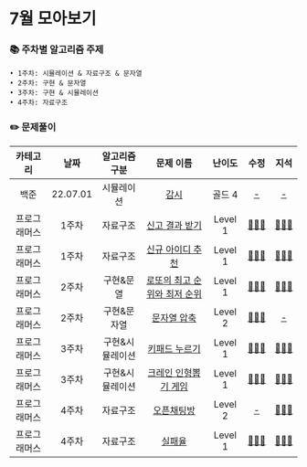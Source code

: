 # 7월 모아보기
### 📚 주차별 알고리즘 주제
    • 1주차: 시뮬레이션 & 자료구조 & 문자열
    • 2주차: 구현 & 문자열
    • 3주차: 구현 & 시뮬레이션
    • 4주차: 자료구조

### ✏️ 문제풀이
| 카테고리 | 날짜 | 알고리즘 구분 | 문제 이름 | 난이도 | 수정 | 지석 |  
| :----------: | :----------: | :----------: | :----------: | :----------: | :----------: | :----------: | 
| 백준 | 22.07.01 | 시뮬레이션 | [감시](https://www.acmicpc.net/problem/15683) | 골드 4 | [-]() | [-]() |
| 프로그래머스 | 1주차 | 자료구조 | [신고 결과 받기](https://programmers.co.kr/learn/courses/30/lessons/92334) | Level 1 | [🙆🏻‍♀️](../수정/Dictionary/Programmers92334.md) | [🙆🏻‍♂️](../지석/Dictionary/Programmers92334.md) |
| 프로그래머스 | 1주차 | 자료구조 | [신규 아이디 추천](https://programmers.co.kr/learn/courses/30/lessons/72410) | Level 1 | [🙆🏻‍♀️](../수정/String/Programmers72410.md) | [🙆🏻‍♂️](../지석/String/Programmers72410.md) |
| 프로그래머스 | 2주차 | 구현&문열 | [로또의 최고 순위와 최저 순위](https://school.programmers.co.kr/learn/courses/30/lessons/77484) | Level 1 | [🙆🏻‍♀️](../수정/Implementation/Programmers77484.md) | [🙆🏻‍♂️](../지석/Implementation/Programmers77484.md) |
| 프로그래머스 | 2주차 | 구현&문자열 | [문자열 압축](https://school.programmers.co.kr/learn/courses/30/lessons/60057) | Level 2 | [🙆🏻‍♀️](../수정/String/Programmers60057.md) | [-](-) |
| 프로그래머스 | 3주차 | 구현&시뮬레이션 | [키패드 누르기](https://school.programmers.co.kr/learn/courses/30/lessons/67256) | Level 1 | [🙆🏻‍♀️](../수정/Implementation/Programmers67256.md) | [🙆🏻‍♂️](../지석/Implementation/Programmers67256.md) |
| 프로그래머스 | 3주차 | 구현&시뮬레이션 | [크레인 인형뽑기 게임](https://school.programmers.co.kr/learn/courses/30/lessons/64061) | Level 1 | [🙆🏻‍♀️](../수정/Stack_Queue/Programmers64061.md) | [🙆🏻‍♂️](../지석/Stack_Queue/Programmers64061.md) |
| 프로그래머스 | 4주차 | 자료구조 | [오픈채팅방](https://school.programmers.co.kr/learn/courses/30/lessons/42888) | Level 2 | [-]() | [🙆🏻‍♂️](../지석/Dictionary/Programmers42888.md) |
| 프로그래머스 | 4주차 | 자료구조 | [실패율](https://school.programmers.co.kr/learn/courses/30/lessons/42889) | Level 1 | [🙆🏻‍♀️](../수정/Dictionary/Programmers42889.md) | [🙆🏻‍♂️](../지석/Dictionary/Programmers42889.md) |